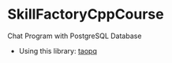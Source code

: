 # SkillFactoryCppCourse

Chat Program with PostgreSQL Database

* Using this library: [taopq](https://github.com/taocpp/taopq)